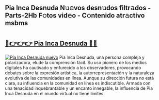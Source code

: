 ## Pia Inca Desnuda N𝚞𝚎vos desn𝚞dos filtr𝚊dos - Parts-2Hb F𝚘tos vid𝚎o - C𝚘ntenido atr𝚊ctivo msbms

# <h2><a href="http://mb48mmy.tromn.icu/?c=Pia+Inca+Desnuda">🔗👉👉👉 Pia Inca Desnuda 🔗🔗</a></h2>

[![Pia Inca Desnuda nuevo](https://i.imgur.com/pEAQMta.gif)](http://mb48mmy.tromn.icu/?c=Pia+Inca+Desnuda)
Pia Inca Desnuda, una persona compleja y polarizadora, elude la comprensión fácil. Su uso pionero de los medios digitales ha cautivado y enfurecido a los observadores, provocando debates sobre la expresión artística, la autorrepresentación y la naturaleza evolutiva de las comunidades en línea. Aunque su dirección futura no está clara, su influencia en la comunidad en línea es indiscutible. Armada con una tenacidad inquebrantable y un encanto innegable, la influencia de Pia Inca Desnuda en el mundo virtual no tiene límites.
